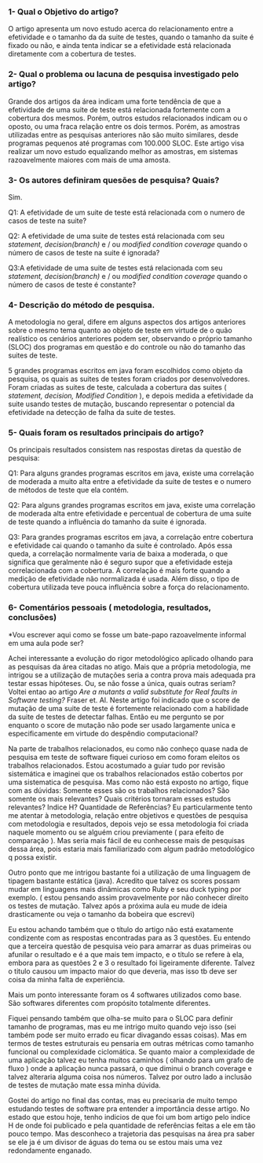 
### 1- Qual o Objetivo do artigo?
 O artigo apresenta um novo estudo acerca do relacionamento entre a efetividade e o tamanho da da suite de testes, quando o tamanho da suite é fixado ou não, e ainda tenta indicar se a efetividade está relacionada diretamente com a cobertura de testes.

### 2- Qual o problema ou lacuna de pesquisa  investigado pelo artigo?
  Grande dos artigos da área indicam uma forte tendência de que a efetividade de uma suite de teste está relacionada fortemente com a cobertura dos mesmos. Porém, outros estudos relacionados indicam ou o oposto, ou uma fraca relação entre os dois termos. Porém, as amostras utilizadas entre as pesquisas anteriores não são muito similares, desde programas pequenos até programas com 100.000 SLOC. Este artigo visa realizar um novo estudo equalizando melhor as amostras, em sistemas razoavelmente maiores com mais de uma amosta.

### 3- Os autores definiram quesões de pesquisa? Quais?
  Sim.

  Q1: A efetividade de um suite de teste está relacionada com o numero de casos de teste na suite?

  Q2: A efetividade de uma suite de testes está relacionada com seu *statement, decision(branch)* e / ou *modified condition coverage* quando o número de casos de teste na suite é ignorada?

  Q3:A efetividade de uma suite de testes está relacionada com seu *statement, decision(branch)* e / ou *modified condition coverage* quando o número de casos de teste é constante?

###  4- Descrição do método de pesquisa.
  A metodologia no geral, difere em alguns aspectos dos artigos anteriores sobre o mesmo tema quanto ao objeto de teste  em virtude de o quão realístico os cenários anteriores podem ser, observando o próprio tamanho (SLOC) dos programas em questão e do controle  ou não do tamanho das suites de teste.

  5 grandes programas escritos em java foram escolhidos como objeto da pesquisa, os quais as suites de testes foram criados por desenvolvedores. Foram criadas as suites de teste, calculada a cobertura das suites ( *statement, decision, Modified Condition* ), e depois medida a efetividade da suite usando testes de mutação, buscando representar o potencial da efetividade na detecção de falha da suite de testes.


### 5- Quais foram os resultados principais do artigo?
   Os principais resultados consistem nas respostas diretas da questão de pesquisa:

   Q1: Para alguns grandes programas escritos em java, existe uma correlação de moderada a muito alta entre a efetividade da suite de testes e o numero de métodos de teste que ela contém.

   Q2: Para alguns grandes programas escritos em java, existe uma correlação de moderada  alta entre efetividade e percentual de cobertura de uma suite de teste quando a influência do tamanho da suite é ignorada.

   Q3:  Para grandes programas escritos em java, a correlação entre cobertura e efetividade cai quando o tamanho da suíte é controlado. Após essa queda, a correlação normalmente varia de baixa a moderada, o que significa que geralmente não é seguro supor que a efetividade esteja correlacionada com a cobertura. A correlação é mais forte quando a medição de efetividade não normalizada é usada. Além disso, o tipo de cobertura utilizada teve pouca influência sobre a força do relacionamento.


### 6- Comentários pessoais ( metodologia, resultados, conclusões)

*Vou escrever aqui como se fosse um  bate-papo razoavelmente informal em uma aula pode ser?

Achei interessante a evolução do rigor metodológico aplicado olhando para as pesquisas da área citadas no atigo. Mais que a própria metodologia, me intrigou se a utilização de mutações seria a contra prova mais adequada pra testar essas hipóteses. Ou, se não fosse a única, quais outras seriam? Voltei entao ao artigo *Are a mutants a valid substitute for Real faults in Software testing?* Fraser et. Al. Neste artigo foi indicado que o score de mutação de uma suite de teste é fortemente relacionado com a habilidade da suite de testes de detectar falhas. Então eu me pergunto se por enquanto o score de mutação não pode ser usado largamente unica e especificamente em virtude do despêndio computacional?

Na parte de trabalhos relacionados, eu como não conheço quase nada de pesquisa em teste de software fiquei curioso em como foram eleitos os trabalhos relacionados. Estou acostumado a guiar tudo por revisão sistemática e imaginei que os trabalhos relacionados estão cobertos por uma sistematica de pesquisa. Mas como não está exposto no artigo, fique com as dúvidas: Somente esses são os trabalhos relacionados? São somente os mais relevantes? Quais critérios tornaram esses estudos relevantes? Indice H? Quantidade de Referências? Eu particularmente tento me atentar à metodologia, relação entre objetivos e questões de pesquisa com metodologia e resultados, depois vejo se essa metodologia foi criada naquele momento ou se alguém criou previamente ( para efeito de comparação ). Mas seria mais fácil de eu conhecesse mais de pesquisas dessa área, pois estaria mais familiarizado com algum padrão metodológico q possa existir.

Outro ponto que me intrigou bastante foi a utilização de uma linguagem de tipagem bastante estática (java). Acredito que talvez os scores possam mudar em linguagens mais dinâmicas como Ruby e seu duck typing por exemplo. ( estou pensando assim provavelmente por não conhecer direito os testes de mutação. Talvez após a próxima aula eu mude de ideia drasticamente ou veja o tamanho da bobeira que escrevi)

Eu estou achando também que o título do artigo não está exatamente condizente com as respostas encontradas para as 3 questôes. Eu entendo que a terceira questão de pesquisa veio para amarrar as duas primeiras ou afunilar o resultado e é a que mais tem impacto, e o título se refere à ela, embora para as questões 2 e 3 o resultado foi ligeiramente diferente. Talvez o titulo causou um impacto maior do que deveria, mas isso tb deve ser coisa da minha falta de experiência.

Mais um ponto interessante foram os 4 softwares utilizados como base. São softwares diferentes com propósito totalmente diferentes.

Fiquei pensando também que olha-se muito para o SLOC para definir tamanho de programas, mas eu me intrigo muito quando vejo isso (sei também pode ser muito errado eu ficar divagando essas coisas). Mas em termos de testes estruturais eu pensaria em outras métricas como tamanho funcional ou complexidade ciclomática. Se quanto maior a complexidade de uma aplicação talvez eu tenha muitos caminhos ( olhando para um grafo de fluxo ) onde a aplicação nunca passará, o que diminui o branch coverage e talvez alteraria alguma coisa nos números. Talvez por outro lado a inclusão de testes de mutação mate essa minha dúvida.

Gostei do artigo no final das contas, mas eu precisaria de muito tempo estudando testes de software pra entender a importância desse artigo. No estado que estou hoje, tenho indicios de que foi um bom artigo pelo indice H de onde foi publicado e pela quantidade de referências feitas a ele em tão pouco tempo. Mas desconheco a trajetoria das pesquisas na área pra saber se ele ja é um divisor de águas do tema ou se estou mais uma vez redondamente enganado.
